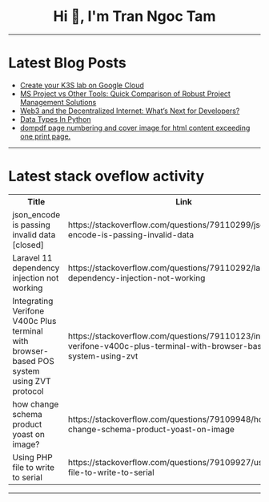 <h1 align="center">Hi 👋, I'm Tran Ngoc Tam</h1>

---

# Latest Blog Posts 
<!-- BLOG-POST-LIST:START -->
- [Create your K3S lab on Google Cloud](https://dev.to/jdxlabs/create-your-k3s-lab-on-google-cloud-2pim)
- [MS Project vs Other Tools: Quick Comparison of Robust Project Management Solutions](https://dev.to/thomasy0ung/ms-project-vs-other-tools-quick-comparison-of-robust-project-management-solutions-5l9)
- [Web3 and the Decentralized Internet: What’s Next for Developers?](https://dev.to/mukhilpadmanabhan/web3-and-the-decentralized-internet-whats-next-for-developers-2648)
- [Data Types In Python](https://dev.to/avinash1410cyber/data-types-in-python-47ep)
- [dompdf page numbering and cover image for html content exceeding one print page.](https://dev.to/solmaz_babakan_648eda209c/dompdf-page-numbering-and-cover-image-for-html-content-exceeding-one-print-page-557p)
<!-- BLOG-POST-LIST:END -->

---

# Latest stack oveflow activity
<table>
  <tr><th>Title</th><th>Link</th></tr>
  <!-- STACKOVERFLOW:START --><tr><td>json_encode is passing invalid data [closed]</td><td>https://stackoverflow.com/questions/79110299/json-encode-is-passing-invalid-data</td></tr><tr><td>Laravel 11 dependency injection not working</td><td>https://stackoverflow.com/questions/79110292/laravel-11-dependency-injection-not-working</td></tr><tr><td>Integrating Verifone V400c Plus terminal with browser-based POS system using ZVT protocol</td><td>https://stackoverflow.com/questions/79110123/integrating-verifone-v400c-plus-terminal-with-browser-based-pos-system-using-zvt</td></tr><tr><td>how change schema product yoast on image?</td><td>https://stackoverflow.com/questions/79109948/how-change-schema-product-yoast-on-image</td></tr><tr><td>Using PHP file to write to serial</td><td>https://stackoverflow.com/questions/79109927/using-php-file-to-write-to-serial</td></tr><!-- STACKOVERFLOW:END -->
</table>

---


